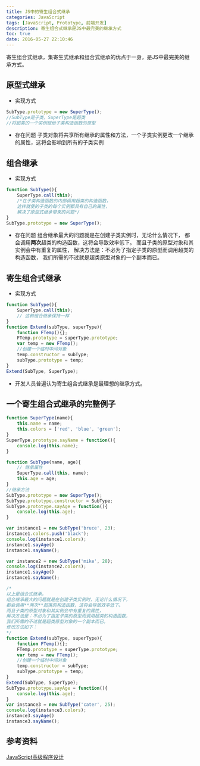 ```yaml
---
title: JS中的寄生组合式继承
categories: JavaScript
tags: [JavaScript, Prototype, 前端开发]
description: 寄生组合式继承是JS中最完美的继承方式
toc: true
date: 2016-05-27 22:10:46
---
```

寄生组合式继承，集寄生式继承和组合式继承的优点于一身，是JS中最完美的继承方式。
<!--more-->
## 原型式继承
- 实现方式
```JavaScript
SubType.prototype = new SuperType();
//SubType是子类，SuperType是超类
//将超类的一个实例赋给子类构造函数的原型
```
- 存在问题
子类对象将共享所有继承的属性和方法，一个子类实例更改一个继承的属性，这将会影响到所有的子类实例

## 组合继承
- 实现方式
```JavaScript
function SubType(){
    SuperType.call(this);
    /*在子类构造函数的内部调用超类的构造函数，
    这样就使的子类的每个实例都具有自己的属性，
    解决了原型式继承带来的问题*/
}
SubType.prototype = new SuperType();
```
- 存在问题
组合继承最大的问题就是在创建子类实例时，无论什么情况下，
都会调用**两次**超类的构造函数，这将会导致效率低下。
而且子类的原型对象和其实例会中有重复的属性，
解决方法是：不必为了指定子类的原型而调用超类的构造函数，
我们所需的不过就是超类原型对象的一个副本而已。

## 寄生组合式继承
- 实现方式
```JavaScript
function SubType(){
    SuperType.call(this);
    // 这和组合继承保持一样
}
function Extend(subType, superType){
    function FTemp(){};
    FTemp.prototype = superType.prototype;
    var temp = new FTemp();
    //创建一个临时中间对象
    temp.constructor = subType;
    subType.prototype = temp;
}
Extend(SubType, SuperType);
```
- 开发人员普遍认为寄生组合式继承是最理想的继承方式。

## 一个寄生组合式继承的完整例子
```JavaScript
function SuperType(name){
    this.name = name;
    this.colors = ['red', 'blue', 'green'];
}
SuperType.prototype.sayName = function(){
    console.log(this.name);
}

function SubType(name, age){
    // 继承属性
    SuperType.call(this, name);
    this.age = age;
}
//继承方法
SubType.prototype = new SuperType();
SubType.prototype.constructor = SubType;
SubType.prototype.sayAge = function(){
    console.log(this.age);
}

var instance1 = new SubType('bruce', 23);
instance1.colors.push('black');
console.log(instance1.colors);
instance1.sayAge()
instance1.sayName();

var instance2 = new SubType('mike', 28);
console.log(instance2.colors);
instance1.sayAge()
instance1.sayName();

/*
以上是组合式继承。
组合继承最大的问题就是在创建子类实例时，无论什么情况下，
都会调用**两次**超类的构造函数，这将会导致效率低下。
而且子类的原型对象和其实例会中有重复的属性，
解决方法是：不必为了指定子类的原型而调用超类的构造函数，
我们所需的不过就是超类原型对象的一个副本而已。
修改方法如下：
*/
function Extend(subType, superType){
    function FTemp(){};
    FTemp.prototype = superType.prototype;
    var temp = new FTemp();
    //创建一个临时中间对象
    temp.constructor = subType;
    subType.prototype = temp;
}
Extend(SubType, SuperType);
SubType.prototype.sayAge = function(){
    console.log(this.age);
}
var instance3 = new SubType('cater', 25);
console.log(instance3.colors);
instance3.sayAge()
instance3.sayName();
```

## 参考资料
[JavaScript高级程序设计](https://book.douban.com/subject/10546125/)
